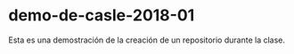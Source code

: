 # demo-de-casle-2018-01
Esta es una demostración de la creación de un repositorio durante la clase.
